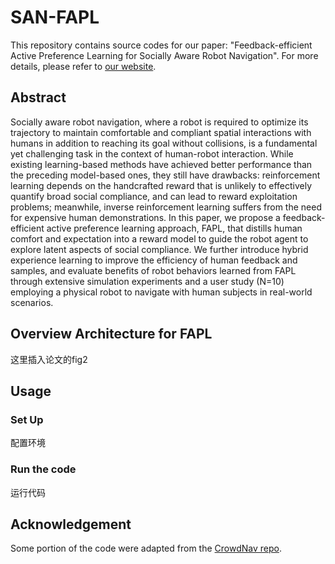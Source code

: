 # SAN-FAPL
This repository contains source codes for our paper: "Feedback-efficient Active Preference Learning for Socially Aware Robot Navigation". 
For more details, please refer to [our website](https://sites.google.com/view/san-fapl).
## Abstract
Socially aware robot navigation, where a robot is required to optimize its trajectory to maintain comfortable and compliant spatial interactions with humans in addition to reaching its goal without collisions, is a fundamental yet challenging task in the context of human-robot interaction. While existing learning-based methods have achieved better performance than the preceding model-based ones, they still have drawbacks: reinforcement learning depends on the handcrafted reward that is unlikely to effectively quantify broad social compliance, and can lead to reward exploitation problems; meanwhile, inverse reinforcement learning suffers from the need for expensive human demonstrations. In this paper, we propose a feedback-efficient active preference learning approach, FAPL, that distills human comfort and expectation into a reward model to guide the robot agent to explore latent aspects of social compliance. We further introduce hybrid experience learning to improve the efficiency of human feedback and samples, and evaluate benefits of robot behaviors learned from FAPL through extensive simulation experiments and a user study (N=10) employing a physical robot to navigate with human subjects in real-world scenarios.
## Overview Architecture for FAPL
这里插入论文的fig2
## Usage

### Set Up
配置环境
### Run the code
运行代码

## Acknowledgement

Some portion of the code were adapted from the [CrowdNav repo](https://github.com/vita-epfl/CrowdNav).






